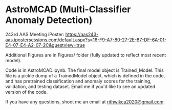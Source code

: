 # AstroMCAD (Multi-Classifier Anomaly Detection)

243rd AAS Meeting iPoster: https://aas243-aas.ipostersessions.com/default.aspx?s=16-F9-A7-80-27-2E-87-DF-6A-01-E4-07-E4-A2-07-2C&guestview=true

Additional Figures are in Figures/ folder (fully updated to reflect most recent model).

Code is in AstroMCAD.ipynb. The final model object is Trained_Model. This file is a pickle dump of a TrainedModel object, which is defined in the code, and has pretrained classification and anomaly scores for the training, validation, and testing dataset.
Email me if you'd like to see an updated version of the code.

If you have any questions, shoot me an email at rithwikca2020@gmail.com.

